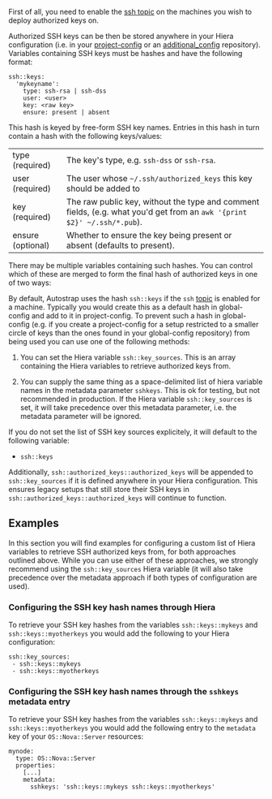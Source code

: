 First of all, you need to enable the [ssh topic](/topics/#ssh) on the machines
you wish to deploy authorized keys on.

Authorized SSH keys can be then be stored anywhere in your Hiera configuration
(i.e. in your [project-config](/config/#project) or an
[additional_config](/config/#additional) repository). Variables containing SSH
keys must be hashes and have the following format:

```
ssh::keys:
  'mykeyname':
    type: ssh-rsa | ssh-dss
    user: <user>
    key: <raw key>
    ensure: present | absent
```

This hash is keyed by free-form SSH key names.  Entries in this hash in turn
contain a hash with the following keys/values:

|||
|-|-|
|type (required) | The key's type, e.g. `ssh-dss` or `ssh-rsa`. |
|user (required) | The user whose `~/.ssh/authorized_keys` this key should be added to |
key (required) | The raw public key, without the type and comment fields, (e.g. what you'd get from an `awk '{print $2}' ~/.ssh/*.pub`). |
ensure (optional) | Whether to ensure the key being present or absent (defaults to present). |

There may be multiple variables containing such hashes. You can control which
of these are merged to form the final hash of authorized keys in one of two
ways:

By default, Autostrap uses the hash `ssh::keys` if the `ssh`
[topic](/glossary/#topic) is enabled for a machine. Typically you would create
this as a default hash in global-config and add to it in project-config. To
prevent such a hash in global-config (e.g. if you create a project-config for a
setup restricted to a smaller circle of keys than the ones found in your
global-config repository) from being used you can use one of the following
methods:

1. You can set the Hiera variable `ssh::key_sources`. This is an array
   containing the Hiera variables to retrieve authorized keys from.

1. You can supply the same thing as a space-delimited list of hiera variable
   names in the metadata parameter `sshkeys`. This is ok for testing, but not
   recommended in production. If the Hiera variable `ssh::key_sources` is set,
   it will take precedence over this metadata parameter, i.e. the metadata
   parameter will be ignored.

If you do not set the list of SSH key sources explicitely, it will default to
the following variable:

* `ssh::keys`

Additionally, `ssh::authorized_keys::authorized_keys` will be appended to
`ssh::key_sources` if it is defined anywhere in your Hiera configuration. This
ensures legacy setups that still store their SSH keys in
`ssh::authorized_keys::authorized_keys` will continue to function.

## Examples

In this section you will find examples for configuring a custom list of Hiera
variables to retrieve SSH authorized keys from, for both approaches outlined
above. While you can use either of these approaches, we strongly recommend
using the `ssh::key_sources` Hiera variable (it will also take precedence over
the metadata approach if both types of configuration are used).

### Configuring the SSH key hash names through Hiera

To retrieve your SSH key hashes from the variables `ssh::keys::mykeys` and
`ssh::keys::myotherkeys` you would add the following to your Hiera
configuration:

```
ssh::key_sources:
 - ssh::keys::mykeys
 - ssh::keys::myotherkeys
```

### Configuring the SSH key hash names through the `sshkeys` metadata entry

To retrieve your SSH key hashes from the variables `ssh::keys::mykeys` and
`ssh::keys::myotherkeys` you would add the following entry to the `metadata`
key of your `OS::Nova::Server` resources:

```
mynode:
  type: OS::Nova::Server
  properties:
    [...]
    metadata:
      sshkeys: 'ssh::keys::mykeys ssh::keys::myotherkeys'
```
